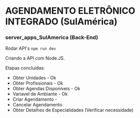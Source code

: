 # AGENDAMENTO ELETRÔNICO INTEGRADO (SulAmérica)
### server_apps_SulAmerica (Back-End)


Rodar API's ```npm run dev```


Criando a API com Node.JS.

Etapas concluídas:

- Obter Unidades - Ok
- Obter Profissionais - Ok
- Obter Agendas Disponíveis - Ok
- Variavel de Ambiante - Ok
- Criar Agendamento -
- Cancelar Agendamento
- Obter Detalhes de Especialidades (Verificar necessidade)
  